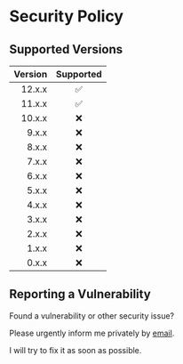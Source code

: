 # Security Policy

## Supported Versions

| Version |     Supported      |
| ------: | :----------------: |
|  12.x.x | :white_check_mark: |
|  11.x.x | :white_check_mark: |
|  10.x.x |        :x:         |
|   9.x.x |        :x:         |
|   8.x.x |        :x:         |
|   7.x.x |        :x:         |
|   6.x.x |        :x:         |
|   5.x.x |        :x:         |
|   4.x.x |        :x:         |
|   3.x.x |        :x:         |
|   2.x.x |        :x:         |
|   1.x.x |        :x:         |
|   0.x.x |        :x:         |

## Reporting a Vulnerability

Found a vulnerability or other security issue?

Please urgently inform me privately by
[email](https://github.com/RobinTail/express-zod-api/blob/master/package.json#L135).

I will try to fix it as soon as possible.
